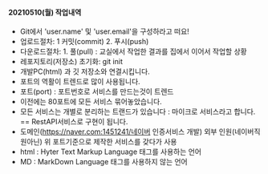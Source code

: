 #### 20210510(월) 작업내역
- Git에서 'user.name' 및 'user.email'을 구성하라고 떠요!
- 업로드절차: 1 커밋(commit) 2. 푸시(push)
- 다운로드절차: 1. 풀(pull) : 교실에서 작업한 결과를 집에서 이어서 작업할 상황
- 레포지토리(저장소) 초기화: git init
- 개발PC(html) 과 깃 저장소와 연결시킵니다.
- 포트의 역활이 트렌드로 많이 사용됩니다.
- 포트(port) : 포트번호로 서비스를 만드는것이 트렌드
- 이전에는 80포트에 모든 서비스 묶어놓았습니다. 
- 모든 서비스는 개별로 분리하는 트랜드가 있습니다 : 마이크로 서비스라고 합니다. == RestAPI서비스로 구현이 됩니다.
- 도메인(https://naver.com:1451241/네이버 인증서비스 개발)
외부 인원(네이버직원아닌) 위 포트기준으로 제작한 서비스를 갖다가 사용
- html : Hyter Text Markup Language 태그를 사용하는 언어
- MD : MarkDown Language 태그를 사용하지 않는 언어
